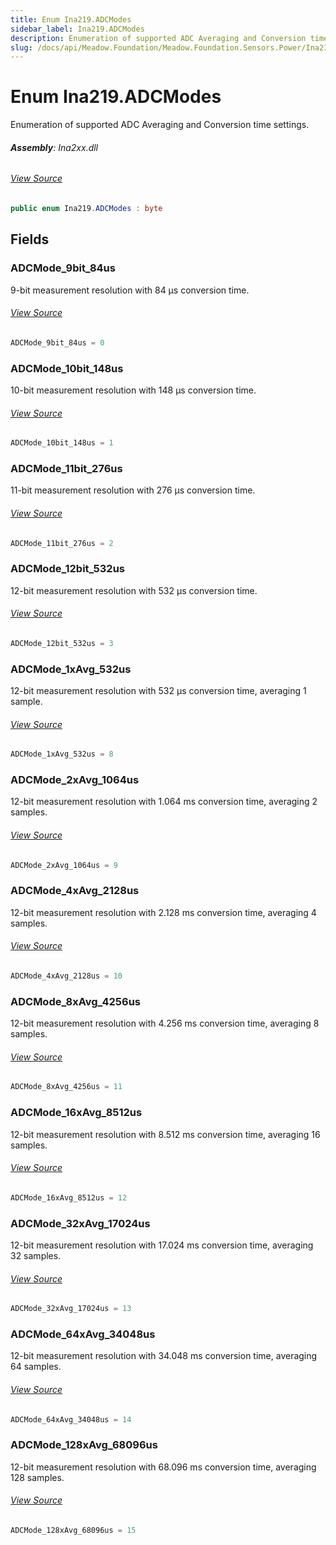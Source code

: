 ```yaml
---
title: Enum Ina219.ADCModes
sidebar_label: Ina219.ADCModes
description: Enumeration of supported ADC Averaging and Conversion time settings.
slug: /docs/api/Meadow.Foundation/Meadow.Foundation.Sensors.Power/Ina219.ADCModes
---
```

# Enum Ina219.ADCModes
Enumeration of supported ADC Averaging and Conversion time settings.

###### **Assembly**: Ina2xx.dll
###### [View Source](https://github.com/WildernessLabs/Meadow.Foundation.git/blob/develop/Source/Meadow.Foundation.Peripherals/Sensors.Power.Ina2xx/Driver/Drivers/Ina219.cs#L190)
```csharp title="Declaration"
public enum Ina219.ADCModes : byte
```
## Fields
### ADCMode_9bit_84us
9-bit measurement resolution with 84 µs conversion time.
###### [View Source](https://github.com/WildernessLabs/Meadow.Foundation.git/blob/develop/Source/Meadow.Foundation.Peripherals/Sensors.Power.Ina2xx/Driver/Drivers/Ina219.cs#L193)
```csharp title="Declaration"
ADCMode_9bit_84us = 0
```
### ADCMode_10bit_148us
10-bit measurement resolution with 148 µs conversion time.
###### [View Source](https://github.com/WildernessLabs/Meadow.Foundation.git/blob/develop/Source/Meadow.Foundation.Peripherals/Sensors.Power.Ina2xx/Driver/Drivers/Ina219.cs#L195)
```csharp title="Declaration"
ADCMode_10bit_148us = 1
```
### ADCMode_11bit_276us
11-bit measurement resolution with 276 µs conversion time.
###### [View Source](https://github.com/WildernessLabs/Meadow.Foundation.git/blob/develop/Source/Meadow.Foundation.Peripherals/Sensors.Power.Ina2xx/Driver/Drivers/Ina219.cs#L197)
```csharp title="Declaration"
ADCMode_11bit_276us = 2
```
### ADCMode_12bit_532us
12-bit measurement resolution with 532 µs conversion time.
###### [View Source](https://github.com/WildernessLabs/Meadow.Foundation.git/blob/develop/Source/Meadow.Foundation.Peripherals/Sensors.Power.Ina2xx/Driver/Drivers/Ina219.cs#L199)
```csharp title="Declaration"
ADCMode_12bit_532us = 3
```
### ADCMode_1xAvg_532us
12-bit measurement resolution with 532 µs conversion time, averaging 1 sample.
###### [View Source](https://github.com/WildernessLabs/Meadow.Foundation.git/blob/develop/Source/Meadow.Foundation.Peripherals/Sensors.Power.Ina2xx/Driver/Drivers/Ina219.cs#L201)
```csharp title="Declaration"
ADCMode_1xAvg_532us = 8
```
### ADCMode_2xAvg_1064us
12-bit measurement resolution with 1.064 ms conversion time, averaging 2 samples.
###### [View Source](https://github.com/WildernessLabs/Meadow.Foundation.git/blob/develop/Source/Meadow.Foundation.Peripherals/Sensors.Power.Ina2xx/Driver/Drivers/Ina219.cs#L203)
```csharp title="Declaration"
ADCMode_2xAvg_1064us = 9
```
### ADCMode_4xAvg_2128us
12-bit measurement resolution with 2.128 ms conversion time, averaging 4 samples.
###### [View Source](https://github.com/WildernessLabs/Meadow.Foundation.git/blob/develop/Source/Meadow.Foundation.Peripherals/Sensors.Power.Ina2xx/Driver/Drivers/Ina219.cs#L205)
```csharp title="Declaration"
ADCMode_4xAvg_2128us = 10
```
### ADCMode_8xAvg_4256us
12-bit measurement resolution with 4.256 ms conversion time, averaging 8 samples.
###### [View Source](https://github.com/WildernessLabs/Meadow.Foundation.git/blob/develop/Source/Meadow.Foundation.Peripherals/Sensors.Power.Ina2xx/Driver/Drivers/Ina219.cs#L207)
```csharp title="Declaration"
ADCMode_8xAvg_4256us = 11
```
### ADCMode_16xAvg_8512us
12-bit measurement resolution with 8.512 ms conversion time, averaging 16 samples.
###### [View Source](https://github.com/WildernessLabs/Meadow.Foundation.git/blob/develop/Source/Meadow.Foundation.Peripherals/Sensors.Power.Ina2xx/Driver/Drivers/Ina219.cs#L209)
```csharp title="Declaration"
ADCMode_16xAvg_8512us = 12
```
### ADCMode_32xAvg_17024us
12-bit measurement resolution with 17.024 ms conversion time, averaging 32 samples.
###### [View Source](https://github.com/WildernessLabs/Meadow.Foundation.git/blob/develop/Source/Meadow.Foundation.Peripherals/Sensors.Power.Ina2xx/Driver/Drivers/Ina219.cs#L211)
```csharp title="Declaration"
ADCMode_32xAvg_17024us = 13
```
### ADCMode_64xAvg_34048us
12-bit measurement resolution with 34.048 ms conversion time, averaging 64 samples.
###### [View Source](https://github.com/WildernessLabs/Meadow.Foundation.git/blob/develop/Source/Meadow.Foundation.Peripherals/Sensors.Power.Ina2xx/Driver/Drivers/Ina219.cs#L213)
```csharp title="Declaration"
ADCMode_64xAvg_34048us = 14
```
### ADCMode_128xAvg_68096us
12-bit measurement resolution with 68.096 ms conversion time, averaging 128 samples.
###### [View Source](https://github.com/WildernessLabs/Meadow.Foundation.git/blob/develop/Source/Meadow.Foundation.Peripherals/Sensors.Power.Ina2xx/Driver/Drivers/Ina219.cs#L215)
```csharp title="Declaration"
ADCMode_128xAvg_68096us = 15
```
